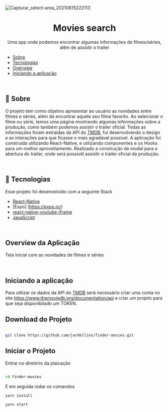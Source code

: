 ![Capturar_select-area_20210615222113](https://user-images.githubusercontent.com/44972197/122143560-14541300-ce28-11eb-84c7-c91935669082.png)

<h1 align="center">
    Movies search
</h1>
<p align="center">Uma app onde podemos encontrar algumas informações de filmes/séries, além de assistir o trailer</p>


- <a href="#sobre">Sobre</a> 
- <a href="#tecnologias">Tecnologias</a>
- <a href="#overview">Overview</a>
- <a href="#iniciando">Iniciando a aplicação</a>


<br/>
<a id="sobre"></a>

## :scroll: Sobre

O projeto tem como objetivo apresentar ao usuário as novidades entre filmes e séries, além de encontrar aquele seu filme favorito. Ao selecionar o filme ou série, temos uma página mostrando algumas informações sobre a produção, como também podemos assistir o trailer oficial. Todas as informações foram extraidas da API do [TMDB](https://www.themoviedb.org/), fui desenvolvendo o design e as interações para que ficasse o mais agradável possível. A aplicação foi construida utilizando React-Native, e utilizando componentes e os Hooks para um melhor aproveitamento. Realizado a construção de modal para a abertura do trailer, onde será possivél assistir o trailer oficial da produção.

<br/>
<a id="tecnologias"></a>

## :wrench: Tecnologias

Esse projeto foi desenvolvido com a seguinte Stack

- [React-Native](https://reactnative.dev/)
- [Expo] (https://expo.io/)
- [react-native-youtube-iframe](https://www.npmjs.com/package/react-native-youtube-iframe)
- [JavaScript](https://developer.mozilla.org/pt-BR/docs/Web/JavaScript)

<br/>
<a id="overview"></a>

## Overview da Aplicação

Tela inicial com as novidades de filmes e séries


<p align="center" >



<p>



<br/>
<a id="iniciando"></a>

## Iniciando a aplicação

Para utilizar os dados da API do [TMDB](https://www.themoviedb.org/) será necessário criar uma conta no site https://www.themoviedb.org/documentation/api e criar um projeto para que seja disponibilado um TOKEN.

## Download do Projeto

```sh

git clone https://github.com/jardellins/finder-movies.git

```

## Iniciar o Projeto

Entrar no diretório da plaicação

```sh

cd finder-movies

```

E em seguida rodar os comandos

```sh
yarn install

yarn start
```
